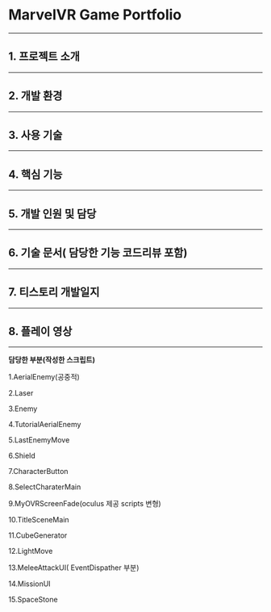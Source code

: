 # MarvelVR Game Portfolio

---
## 1. 프로젝트 소개

---

## 2. 개발 환경

---

## 3. 사용 기술

---

## 4. 핵심 기능

---

## 5. 개발 인원 및 담당

---

## 6. 기술 문서( 담당한 기능 코드리뷰 포함)

---

## 7. 티스토리 개발일지

---

## 8. 플레이 영상

---

**담당한 부분(작성한 스크립트)**

1.AerialEnemy(공중적)

2.Laser

3.Enemy

4.TutorialAerialEnemy

5.LastEnemyMove

6.Shield

7.CharacterButton

8.SelectCharaterMain

9.MyOVRScreenFade(oculus 제공 scripts 변형)

10.TitleSceneMain

11.CubeGenerator

12.LightMove

13.MeleeAttackUI( EventDispather 부분)

14.MissionUI

15.SpaceStone
